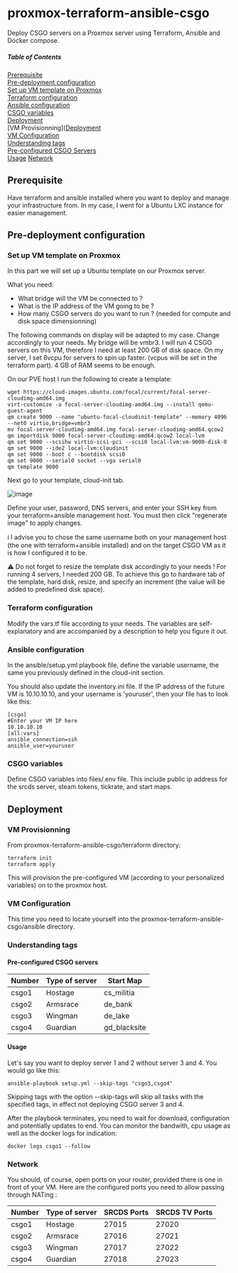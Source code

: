 # proxmox-terraform-ansible-csgo
Deploy CSGO servers on a Proxmox server using Terraform, Ansible and Docker compose.

##### Table of Contents  
[Prerequisite](#Prerequisite)  
[Pre-deployment configuration](https://github.com/deaumo/proxmox-terraform-ansible-csgo/blob/main/README.md#pre-deployment-configuration)  
[Set up VM template on Proxmox](https://github.com/deaumo/proxmox-terraform-ansible-csgo/blob/main/README.md#set-up-vm-template-on-proxmox)  
[Terraform configuration](https://github.com/deaumo/proxmox-terraform-ansible-csgo/blob/main/README.md#terraform-configuration)  
[Ansible configuration](https://github.com/deaumo/proxmox-terraform-ansible-csgo/blob/main/README.md#ansible-configuration)  
[CSGO variables ](https://github.com/deaumo/proxmox-terraform-ansible-csgo/blob/main/README.md#csgo-variables)  
[Deployment](https://github.com/deaumo/proxmox-terraform-ansible-csgo/blob/main/README.md#deployment)  
[VM Provisionning]([Deployment](https://github.com/deaumo/proxmox-terraform-ansible-csgo/blob/main/README.md#vm-provisionning)  
[VM Configuration](https://github.com/deaumo/proxmox-terraform-ansible-csgo/blob/main/README.md#vm-configuration)  
[Understanding tags](https://github.com/deaumo/proxmox-terraform-ansible-csgo/blob/main/README.md#understanding-tags)  
[Pre-configured CSGO Servers](https://github.com/deaumo/proxmox-terraform-ansible-csgo/blob/main/README.md#pre-configured-csgo-servers)  
[Usage](https://github.com/deaumo/proxmox-terraform-ansible-csgo/blob/main/README.md#pre-configured-csgo-servers#usage) 
[Network](https://github.com/deaumo/proxmox-terraform-ansible-csgo/blob/main/README.md#pre-configured-csgo-servers#network) 

## Prerequisite

Have terraform and ansible installed where you want to deploy and manage your infrastructure from. In my case, I went for a Ubuntu LXC instance for easier management. 

## Pre-deployment configuration

### Set up VM template on Proxmox

In this part we will set up a Ubuntu template on our Proxmox server.

What you need: 
- What bridge will the VM be connected to ?
- What is the IP address of the VM going to be ?
- How many CSGO servers do you want to run ? (needed for compute and disk space dimensionning) 

The following commands on display will be adapted to my case. Change accordingly to your needs. My bridge will be vmbr3. I will run 4 CSGO servers on this VM, therefore I need at least 200 GB of disk space. On my server, I set 8vcpu for servers to spin up faster. (vcpus will be set in the terraform part). 4 GB of RAM seems to be enough.

On our PVE host I run the following to create a template: 
```
wget https://cloud-images.ubuntu.com/focal/current/focal-server-cloudimg-amd64.img
virt-customize -a focal-server-cloudimg-amd64.img --install qemu-guest-agent
qm create 9000 --name "ubuntu-focal-cloudinit-template" --memory 4096 --net0 virtio,bridge=vmbr3
mv focal-server-cloudimg-amd64.img focal-server-cloudimg-amd64.qcow2
qm importdisk 9000 focal-server-cloudimg-amd64.qcow2 local-lvm
qm set 9000 --scsihw virtio-scsi-pci --scsi0 local-lvm:vm-9000-disk-0
qm set 9000 --ide2 local-lvm:cloudinit
qm set 9000 --boot c --bootdisk scsi0
qm set 9000 --serial0 socket --vga serial0
qm template 9000
```
Next go to your template, cloud-init tab. 

![image](https://user-images.githubusercontent.com/96586524/154258805-6d763a62-e1bb-4c65-b93b-ba4020ff94de.png)

Define your user, password, DNS servers, and enter your SSH key from your terraform+ansible management host. You must then click "regenerate image" to apply changes. 

:information_source: I advise you to chose the same username both on your management host (the one with terraform+ansible installed) and on the target CSGO VM as it is how I configured it to be. 

:warning: Do not forget to resize the template disk accordingly to your needs ! For running 4 servers, I needed 200 GB. To achieve this go to hardware tab of the template, hard disk, resize, and specify an increment (the value will be added to predefined disk space). 

### Terraform configuration

Modify the vars.tf file according to your needs. The variables are self-explanatory and are accompanied by a description to help you figure it out. 

### Ansible configuration

In the ansible/setup.yml playbook file, define the variable username, the same you previously defined in the cloud-init section. 

You should also update the inventory.ini file. If the IP address of the future VM is 10.10.10.10, and your username is 'youruser', then your file has to look like this:
```
[csgo]
#Enter your VM IP here
10.10.10.10
[all:vars]
ansible_connection=ssh
ansible_user=youruser
```

### CSGO variables 

Define CSGO variables into files/.env file. This include public ip address for the srcds server, steam tokens, tickrate, and start maps. 

## Deployment 

### VM Provisionning

From proxmox-terraform-ansible-csgo/terraform directory:
```
terraform init
terraform apply
```
This will provision the pre-configured VM (according to your personalized variables) on to the proxmox host.

### VM Configuration

This time you need to locate yourself into the proxmox-terraform-ansible-csgo/ansible directory.

### Understanding tags
#### Pre-configured CSGO servers

| Number    | Type of server | Start Map    |
| --------- | -------------- | ------------ |
| csgo1     | Hostage        | cs_militia   |
| csgo2     | Armsrace       | de_bank      |
| csgo3     | Wingman        | de_lake      |
| csgo4     | Guardian       | gd_blacksite |

#### Usage

Let's say you want to deploy server 1 and 2 without server 3 and 4. You would go like this:
```
ansible-playbook setup.yml --skip-tags "csgo3,csgo4"
```
Skipping tags with the option --skip-tags will skip all tasks with the specified tags, in effect not deploying CSGO server 3 and 4.

After the playbook terminates, you need to wait for download, configuration and potentially updates to end. You can monitor the bandwith, cpu usage as well as the docker logs for indication: 
```
docker logs csgo1 --follow
```
### Network
You should, of course, open ports on your router, provided there is one in front of your VM. 
Here are the configured ports you need to allow passing through NATing : 

| Number    | Type of server | SRCDS Ports  | SRCDS TV Ports |
| --------- | -------------- | ------------ | -------------- |
| csgo1     | Hostage        | 27015        | 27020          |
| csgo2     | Armsrace       | 27016        | 27021          |
| csgo3     | Wingman        | 27017        | 27022          |
| csgo4     | Guardian       | 27018        | 27023          |
